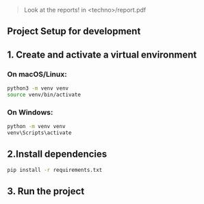 > Look at the reports! in <techno\>/report.pdf

## Project Setup for development

## 1. Create and activate a virtual environment

### On macOS/Linux:

```bash
python3 -m venv venv
source venv/bin/activate
```

### On Windows:

```bash
python -m venv venv
venv\Scripts\activate
```

## 2.Install dependencies

```bash
pip install -r requirements.txt
```

## 3. Run the project
